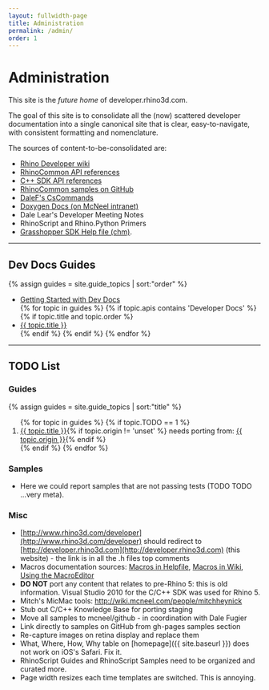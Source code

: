 ```yaml
---
layout: fullwidth-page
title: Administration
permalink: /admin/
order: 1
---
```


# Administration

This site is the _future home_ of developer.rhino3d.com.

The goal of this site is to consolidate all the (now) scattered developer documentation into a single canonical site that is clear, easy-to-navigate, with consistent formatting and nomenclature.

The sources of content-to-be-consolidated are:

- [Rhino Developer wiki](http://wiki.mcneel.com/developer/home)
- [RhinoCommon API references](http://4.rhino3d.com/5/rhinocommon/)
- [C++ SDK API references](http://4.rhino3d.com/5/rhinocppsdk/idx.html)
- [RhinoCommon samples on GitHub](https://github.com/mcneel/rhinocommon/tree/master/examples)
- [DaleF's CsCommands](https://github.com/dalefugier/SampleCsCommands/)
- [Doxygen Docs (on McNeel intranet)](http://phab.mcneel.com/docs/rhino/6/rhinocommon/)
- Dale Lear's Developer Meeting Notes
- RhinoScript and Rhino.Python Primers
- [Grasshopper SDK Help file (chm)](http://s3.amazonaws.com/files.na.mcneel.com/grasshopper/1.0/docs/en/GrasshopperSDK.chm).

---

## Dev Docs Guides

<div class="trigger">
  {% assign guides = site.guide_topics | sort:"order" %}
  <ul>
  <li><a class="page-link" href="https://github.com/mcneel/developer-rhino3d-com/blob/gh-pages/README.md">Getting Started with Dev Docs</a></li>
  {% for topic in guides %}
    {% if topic.apis contains 'Developer Docs' %}
      {% if topic.title and topic.order %}
        <li><a class="page-link" href="{{ topic.url | prepend: site.baseurl }}">{{ topic.title }}</a></li>
      {% endif %}
    {% endif %}
  {% endfor %}
  </ul>
</div>

---

## TODO List

### Guides

<div class="trigger">
  {% assign guides = site.guide_topics | sort:"title" %}
  <ol>
  {% for topic in guides %}
    {% if topic.TODO == 1 %}
      <li>
        <a class="page-link" href="{{ topic.url | prepend: site.baseurl }}">{{ topic.title }}</a>{% if topic.origin != 'unset' %} needs porting from: <a href="{{ topic.origin }}">{{ topic.origin }}</a>{% endif %}
      </li>
    {% endif %}
  {% endfor %}
  </ol>
</div>

### Samples

- Here we could report samples that are not passing tests (TODO TODO ...very meta).


### Misc

- [http://www.rhino3d.com/developer](http://www.rhino3d.com/developer) should redirect to [http://developer.rhino3d.com](http://developer.rhino3d.com) (this website) - the link is in all the .h files top comments
- Macros documentation sources: [Macros in Helpfile](http://docs.mcneel.com/rhino/5/help/en-us/information/rhinoscripting.htm), [Macros in Wiki](http://wiki.mcneel.com/rhino/basicmacros), [Using the MacroEditor](http://wiki.mcneel.com/developer/macroscriptsetup)
- **DO NOT** port any content that relates to pre-Rhino 5: this is old information.  Visual Studio 2010 for the C/C++ SDK was used for Rhino 5.
- Mitch's MicMac tools: http://wiki.mcneel.com/people/mitchheynick
- Stub out C/C++ Knowledge Base for porting staging
- Move all samples to mcneel/github - in coordination with Dale Fugier
- Link directly to samples on GitHub from gh-pages samples section
- Re-capture images on retina display and replace them
- What, Where, How, Why table on [homepage]({{ site.baseurl }}) does not work on iOS's Safari.  Fix it.
- RhinoScript Guides and RhinoScript Samples need to be organized and curated more.
- Page width resizes each time templates are switched.  This is annoying.
